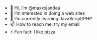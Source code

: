 - 👋 Hi, I’m @maxxxjandaa
- 👀 I’m interested in doing a web sites
- 🌱 I’m currently learning JavaScript/PHP
- 📫 How to reach me: try my email
- ⚡ Fun fact: I like pizza

<!---
maxxxjandaa/maxxxjandaa is a ✨ special ✨ repository because its `README.md` (this file) appears on your GitHub profile.
You can click the Preview link to take a look at your changes.
--->
